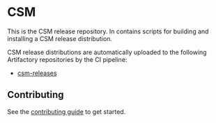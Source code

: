 # CSM

This is the CSM release repository. In contains scripts for building and
installing a CSM release distribution.

CSM release distributions are automatically
uploaded to the following Artifactory repositories by the CI pipeline:

- [csm-releases](https://artifactory.algol60.net/ui/repos/tree/General/csm-releases/csm)


## Contributing

See the [contributing guide](CONTRIBUTING.md) to get started.
